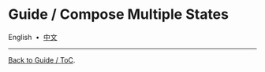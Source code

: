 # Guide / Compose Multiple States

English &nbsp;•&nbsp; [中文](./7f95611.zh-Hans.md)

---

[Back to Guide / ToC](./README.md).
